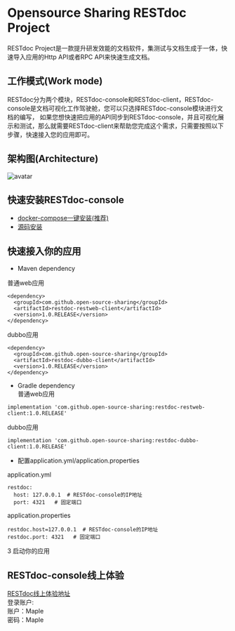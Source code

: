 # Opensource Sharing RESTdoc Project
RESTdoc Project是一款提升研发效能的文档软件，集测试与文档生成于一体，快速导入应用的Http API或者RPC API来快速生成文档。

## 工作模式(Work mode)
RESTdoc分为两个模块，RESTdoc-console和RESTdoc-client，RESTdoc-console是文档可视化工作驾驶舱，您可以只选择RESTdoc-console模块进行文档的编写，
如果您想快速把应用的API同步到RESTdoc-console，并且可视化展示和测试，那么就需要RESTdoc-client来帮助您完成这个需求，只需要按照以下步骤，快速接入您的应用即可。

## 架构图(Architecture)
![avatar](https://restdoc.oss-cn-beijing.aliyuncs.com/struct.png)

## 快速安装RESTdoc-console

- [docker-compose一键安装(推荐)](https://github.com/Open-source-sharing/REST-doc/blob/master/docker-compose-install.md "docker-compose一键安装")
- [源码安装](https://github.com/Open-source-sharing/REST-doc/blob/master/source-install.md "源码安装")


## 快速接入你的应用

- Maven dependency <br>

普通web应用

```
<dependency>
  <groupId>com.github.open-source-sharing</groupId>
  <artifactId>restdoc-restweb-client</artifactId>
  <version>1.0.RELEASE</version>
</dependency>
```

dubbo应用
```
<dependency>
  <groupId>com.github.open-source-sharing</groupId>
  <artifactId>restdoc-dubbo-client</artifactId>
  <version>1.0.RELEASE</version>
</dependency>
```

- Gradle dependency <br>
普通web应用
```
implementation 'com.github.open-source-sharing:restdoc-restweb-client:1.0.RELEASE'
```
dubbo应用
```
implementation 'com.github.open-source-sharing:restdoc-dubbo-client:1.0.RELEASE'
```

- 配置application.yml/application.properties

application.yml
```
restdoc:
  host: 127.0.0.1  # RESTdoc-console的IP地址
  port: 4321   # 固定端口
```

application.properties
```
restdoc.host=127.0.0.1  # RESTdoc-console的IP地址
restdoc.port: 4321   # 固定端口
```

3 启动你的应用

## RESTdoc-console线上体验
[RESTdoc线上体验地址](http://152.136.104.144:8432/restdoc/ "RESTdoc线上体验地址")<br>
登录账户: <br>
账户：Maple <br>
密码：Maple




